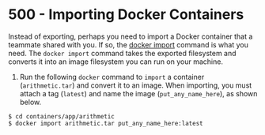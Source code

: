 # 500 - Importing Docker Containers

Instead of exporting, perhaps you need to import a Docker container that a teammate shared with you. If so, the [docker import](https://docs.docker.com/engine/reference/commandline/import/) command is what you need. The ```docker import``` command takes the exported filesystem and converts it into an image filesystem you can run on your machine.

1. Run the following ```docker``` command to ```import``` a container (```arithmetic.tar```) and convert it to an image. When importing, you must attach a tag (```latest```) and name the image (```put_any_name_here```), as shown below.

```
$ cd containers/app/arithmetic
$ docker import arithmetic.tar put_any_name_here:latest
```

